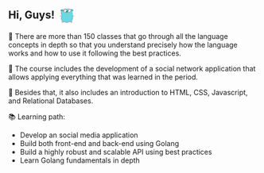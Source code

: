 ## Hi, Guys! <img align="center" alt="Aline-Go" height="30" width="40" src="https://raw.githubusercontent.com/devicons/devicon/master/icons/go/go-original.svg">

🔹 There are more than 150 classes that go through all the language concepts in depth so that you understand precisely how the language works and how to use it following the best practices.

🔹 The course includes the development of a social network application that allows applying everything that was learned in the period. 

🔹 Besides that, it also includes an introduction to HTML, CSS, Javascript, and Relational Databases.

:books: Learning path:

* Develop an social media application <br>
* Build both front-end and back-end using Golang <br>
* Build a highly robust and scalable API using best practices <br>
* Learn Golang fundamentals in depth
